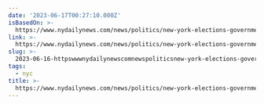 ```yaml
---
date: '2023-06-17T00:27:10.000Z'
isBasedOn: >-
  https://www.nydailynews.com/news/politics/new-york-elections-government/ny-adams-forces-through-medicare-advantage-plan-overruling-lander-20230615-cank4nalbfesrpsle7tdymjgvy-story.html
link: >-
  https://www.nydailynews.com/news/politics/new-york-elections-government/ny-adams-forces-through-medicare-advantage-plan-overruling-lander-20230615-cank4nalbfesrpsle7tdymjgvy-story.html
slug: >-
  2023-06-16-httpswwwnydailynewscomnewspoliticsnew-york-elections-governmentny-adams-forces-through-medicare-advantage-plan-overruling-lander-20230615-cank4nalbfesrpsle7tdymjgvy-storyhtml
tags:
  - nyc
title: >-
  https://www.nydailynews.com/news/politics/new-york-elections-government/ny-adams-forces-through-medicare-advantage-plan-overruling-lander-20230615-cank4nalbfesrpsle7tdymjgvy-story.html
---
```


